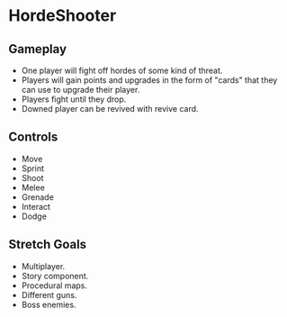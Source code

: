 # HordeShooter

## Gameplay
- One player will fight off hordes of some kind of threat.
- Players will gain points and upgrades in the form of "cards" that they can use to upgrade their player.
- Players fight until they drop.
- Downed player can be revived with revive card.

## Controls
- Move
- Sprint
- Shoot
- Melee
- Grenade
- Interact
- Dodge

## Stretch Goals
- Multiplayer.
- Story component.
- Procedural maps.
- Different guns.
- Boss enemies.
